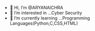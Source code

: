 - 👋 Hi, I’m @ARYANAICHRA
- 👀 I’m interested in ...Cyber Security
- 🌱 I’m currently learning ...Programming Languages(Python,C,CSS,HTML)


<!---
ARYANAICHRA/ARYANAICHRA is a ✨ special ✨ repository because its `README.md` (this file) appears on your GitHub profile.
You can click the Preview link to take a look at your changes.
--->

